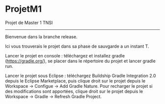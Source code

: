 # ProjetM1
Projet de Master 1 TNSI

---

Bienvenue dans la branche release.

Ici vous trouverais le projet dans sa phase de sauvgarde a un instant T.

Lancer le projet en console : téléchargez et installez gradle (https://gradle.org/), se placer dans le répertoire du projet et lancer gradle run.

Lancer le projet sous Eclipse : téléchargez Buildship Gradle Integration 2.0 depuis le Eclipse Marketplace, puis clique droit sur le projet depuis le Workspace -> Configue -> Add Gradle Nature.
Pour recharger le projet si des modifications sont apportées, clique droit sur le projet depuis le Workspace -> Gradle -> Refresh Gradle Project.